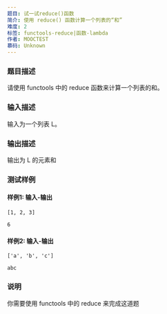 ```yaml
---
题目: 试一试reduce()函数
简介: 使用 reduce() 函数计算一个列表的“和”
难度: 2
标签: functools-reduce|函数-lambda
作者: MOOCTEST
慕码: Unknown
---
```


### 题目描述

请使用 functools 中的 reduce 函数来计算一个列表的和。

### 输入描述

输入为一个列表 L。

### 输出描述

输出为 L 的元素和

### 测试样例

#### 样例1: 输入-输出

```
[1, 2, 3]
```

```
6
```

#### 样例2: 输入-输出

```
['a', 'b', 'c']
```

```
abc
```

### 说明

你需要使用 functools 中的 reduce 来完成这道题